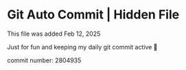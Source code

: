 # Git Auto Commit | Hidden File

This file was added Feb 12, 2025

Just for fun and keeping my daily git commit active 🤪

commit number: 2804935
